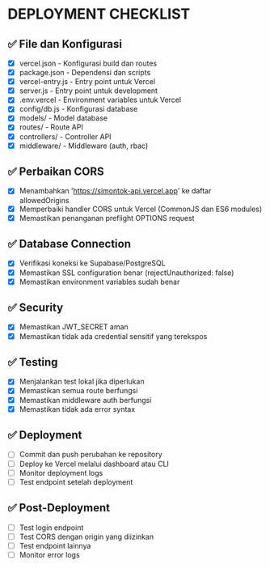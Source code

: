 # DEPLOYMENT CHECKLIST

## ✅ File dan Konfigurasi
- [x] vercel.json - Konfigurasi build dan routes
- [x] package.json - Dependensi dan scripts
- [x] vercel-entry.js - Entry point untuk Vercel
- [x] server.js - Entry point untuk development
- [x] .env.vercel - Environment variables untuk Vercel
- [x] config/db.js - Konfigurasi database
- [x] models/ - Model database
- [x] routes/ - Route API
- [x] controllers/ - Controller API
- [x] middleware/ - Middleware (auth, rbac)

## ✅ Perbaikan CORS
- [x] Menambahkan 'https://simontok-api.vercel.app' ke daftar allowedOrigins
- [x] Memperbaiki handler CORS untuk Vercel (CommonJS dan ES6 modules)
- [x] Memastikan penanganan preflight OPTIONS request

## ✅ Database Connection
- [x] Verifikasi koneksi ke Supabase/PostgreSQL
- [x] Memastikan SSL configuration benar (rejectUnauthorized: false)
- [x] Memastikan environment variables sudah benar

## ✅ Security
- [x] Memastikan JWT_SECRET aman
- [x] Memastikan tidak ada credential sensitif yang terekspos

## ✅ Testing
- [x] Menjalankan test lokal jika diperlukan
- [x] Memastikan semua route berfungsi
- [x] Memastikan middleware auth berfungsi
- [x] Memastikan tidak ada error syntax

## ✅ Deployment
- [ ] Commit dan push perubahan ke repository
- [ ] Deploy ke Vercel melalui dashboard atau CLI
- [ ] Monitor deployment logs
- [ ] Test endpoint setelah deployment

## ✅ Post-Deployment
- [ ] Test login endpoint
- [ ] Test CORS dengan origin yang diizinkan
- [ ] Test endpoint lainnya
- [ ] Monitor error logs